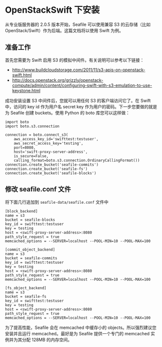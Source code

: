 # OpenStackSwift 下安装

从专业版服务器的 2.0.5 版本开始，Seafile 可以使用兼容 S3 的云存储（比如 OpenStack/Swift）作为后端。这篇文档将以使用 Swift 为例。 

## 准备工作

首先您需要为 Swift 启用 S3 的模拟中间件。有关说明可以参考以下链接： 

* http://www.buildcloudstorage.com/2011/11/s3-apis-on-openstack-swift.html
* http://docs.openstack.org/grizzly/openstack-compute/admin/content/configuring-swift-with-s3-emulation-to-use-keystone.html

成功安装设置 S3 中间件后，您就可以用任何 S3 的客户端访问它了。在 Swift 中，访问的 key id 作为用户名 secret key 作为用户的密码。下一步您要做的就是为 Seafile 创建 buckets。使用 Python 的 boto 库您可以这样做：

```
import boto
import boto.s3.connection

connection = boto.connect_s3(
    aws_access_key_id='swifttest:testuser',
    aws_secret_access_key='testing',
    port=8080,
    host='swift-proxy-server-address',
    is_secure=False,
    calling_format=boto.s3.connection.OrdinaryCallingFormat())
connection.create_bucket('seafile-commits')
connection.create_bucket('seafile-fs')
connection.create_bucket('seafile-blocks')
```

## 修改 seafile.conf 文件

将下面几行追加到 `seafile-data/seafile.conf` 文件中

```
[block_backend]
name = s3
bucket = seafile-blocks
key_id = swifttest:testuser
key = testing
host = <swift-proxy-server-address>:8080
path_style_request = true
memcached_options = --SERVER=localhost --POOL-MIN=10 --POOL-MAX=100

[commit_object_backend]
name = s3
bucket = seafile-commits
key_id = swifttest:testuser
key = testing
host = <swift-proxy-server-address>:8080
path_style_request = true
memcached_options = --SERVER=localhost --POOL-MIN=10 --POOL-MAX=100

[fs_object_backend]
name = s3
bucket = seafile-fs
key_id = swifttest:testuser
key = testing
host = <swift-proxy-server-address>:8080
path_style_request = true
memcached_options = --SERVER=localhost --POOL-MIN=10 --POOL-MAX=100
```

为了提高性能，Seafile 会在 memcached 中缓存小的 objects。所以强烈建议您安装并且运行 memcached。最好是为 Seafile 提供一个专门的 memcached 实例并为其分配 128MB 的内存空间。
